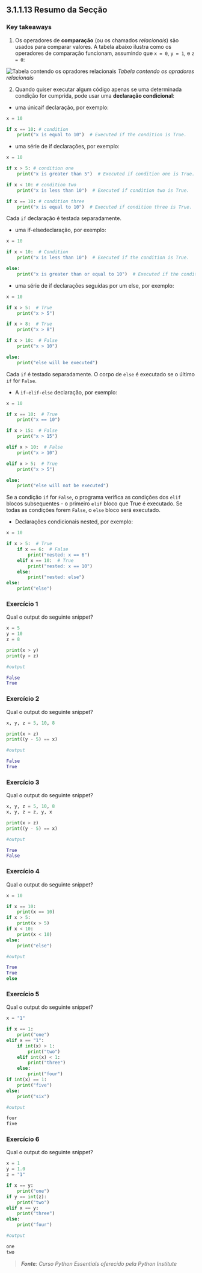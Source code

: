 ## 3.1.1.13 Resumo da Secção

### Key takeaways

1. Os operadores de **comparação** (ou os chamados *relacionais*) são usados para comparar valores. A tabela abaixo ilustra como os operadores de comparação funcionam, assumindo que ``x = 0``, ``y = 1``, e ``z = 0``:

![Tabela contendo os opradores relacionais](../img/062_0_tabela_operadores_relacionais.PNG)
*Tabela contendo os opradores relacionais*


2. Quando quiser executar algum código apenas se uma determinada condição for cumprida, pode usar uma **declaração condicional**:


- uma únicaif declaração, por exemplo:
  

```python
x = 10

if x == 10: # condition
    print("x is equal to 10")  # Executed if the condition is True.
```


- uma série de if declarações, por exemplo:

```python
x = 10

if x > 5: # condition one
    print("x is greater than 5")  # Executed if condition one is True.

if x < 10: # condition two
    print("x is less than 10")  # Executed if condition two is True.

if x == 10: # condition three
    print("x is equal to 10")  # Executed if condition three is True.
```

Cada ``if`` declaração é testada separadamente.

- uma if-elsedeclaração, por exemplo:
```python
x = 10

if x < 10:  # Condition
    print("x is less than 10")  # Executed if the condition is True.

else:
    print("x is greater than or equal to 10")  # Executed if the condition is False.

```
- uma série de if declarações seguidas por um else, por exemplo:


```python
x = 10

if x > 5:  # True
    print("x > 5")

if x > 8:  # True
    print("x > 8")

if x > 10:  # False
    print("x > 10")

else:
    print("else will be executed")
```

Cada ``if`` é testado separadamente. O corpo de ``else`` é executado se o último ``if`` for ``False``.

- A ``if-elif-else`` declaração, por exemplo:

```python
x = 10

if x == 10:  # True
    print("x == 10")

if x > 15:  # False
    print("x > 15")

elif x > 10:  # False
    print("x > 10")

elif x > 5:  # True
    print("x > 5")

else:
    print("else will not be executed")
```
Se a condição ``if`` for ``False``, o programa verifica as condições dos ``elif`` blocos subsequentes - o primeiro ``elif`` bloco que True é executado. Se todas as condições forem ``False``, o ``else`` bloco será executado.

- Declarações condicionais nested, por exemplo:
  

```python
x = 10

if x > 5:  # True
    if x == 6:  # False
        print("nested: x == 6")
    elif x == 10:  # True
        print("nested: x == 10")
    else:
        print("nested: else")
else:
    print("else")
```


### Exercício 1

Qual o output do seguinte snippet?

```python
x = 5
y = 10
z = 8

print(x > y)
print(y > z)

#output

False
True
```

### Exercício 2

Qual o output do seguinte snippet?

```python
x, y, z = 5, 10, 8

print(x > z)
print((y - 5) == x)

#output

False
True
```

### Exercício 3

Qual o output do seguinte snippet?

```python
x, y, z = 5, 10, 8
x, y, z = z, y, x

print(x > z)
print((y - 5) == x)

#output

True
False
```

### Exercício 4

Qual o output do seguinte snippet?

```python
x = 10

if x == 10:
    print(x == 10)
if x > 5:
    print(x > 5)
if x < 10:
    print(x < 10)
else:
    print("else")

#output

True
True
else
```

### Exercício 5

Qual o output do seguinte snippet?

```python
x = "1"

if x == 1:
    print("one")
elif x == "1":
    if int(x) > 1:
        print("two")
    elif int(x) < 1:
        print("three")
    else:
        print("four")
if int(x) == 1:
    print("five")
else:
    print("six")

#output

four
five
```

### Exercício 6

Qual o output do seguinte snippet?

```python
x = 1
y = 1.0
z = "1"

if x == y:
    print("one")
if y == int(z):
    print("two")
elif x == y:
    print("three")
else:
    print("four")

#output

one 
two
```


>***Fonte**: Curso Python Essentials oferecido pela Python Institute*